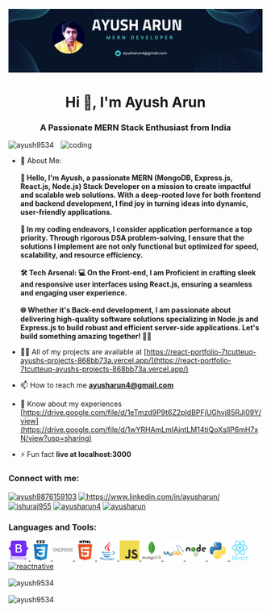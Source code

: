 
![logo](https://github.com/AYUSH9534/AYUSH9534/blob/main/bcg.png)
<h1 align="center">Hi 👋, I'm Ayush Arun</h1>
<h3 align="center">A Passionate MERN Stack Enthusiast from India</h3>
<img align="right" alt="coding" width="400" src="https://media4.giphy.com/media/qgQUggAC3Pfv687qPC/giphy.gif">
<p align="left"> <img src="https://komarev.com/ghpvc/?username=ayush9534&label=Profile%20views&color=0e75b6&style=flat" alt="ayush9534" /> </p>

- 💫 About Me:<br><br> **👋 Hello, I'm Ayush, a passionate MERN (MongoDB, Express.js, React.js, Node.js) Stack Developer on a mission to create impactful and scalable web solutions. With a deep-rooted love for both frontend and backend development, I find joy in turning ideas into dynamic, user-friendly applications.<br><br> 🚀 In my coding endeavors, I consider application performance a top priority. Through rigorous DSA problem-solving, I ensure that the solutions I implement are not only functional but optimized for speed, scalability, and resource efficiency.<br><br>🛠️ Tech Arsenal: 💻 On the Front-end, I am Proficient in crafting sleek and responsive user interfaces using React.js, ensuring a seamless and engaging user experience.<br><br> 🌐 Whether it's Back-end development, I am passionate about delivering high-quality software solutions specializing in Node.js and Express.js to build robust and efficient server-side applications. Let's build something amazing together! 🤝🏻**

- 👨‍💻 All of my projects are available at [https://react-portfolio-7tcutteuq-ayushs-projects-868bb73a.vercel.app/](https://react-portfolio-7tcutteuq-ayushs-projects-868bb73a.vercel.app/)

- 📫 How to reach me **ayusharun4@gmail.com**

- 📄 Know about my experiences [https://drive.google.com/file/d/1eTmzd9P9t6Z2pldBPFjUGhvj85RJj09Y/view](https://drive.google.com/file/d/1wYRHAmLmIAjntLM14tiQoXslIP6mH7xN/view?usp=sharing)

- ⚡ Fun fact **live at localhost:3000**

<h3 align="left">Connect with me:</h3>
<p align="left">
<a href="https://twitter.com/ayush9876159103" target="blank"><img align="center" src="https://raw.githubusercontent.com/rahuldkjain/github-profile-readme-generator/master/src/images/icons/Social/twitter.svg" alt="ayush9876159103" height="30" width="40" /></a>
<a href="https://linkedin.com/in/ayusharun/" target="blank"><img align="center" src="https://raw.githubusercontent.com/rahuldkjain/github-profile-readme-generator/master/src/images/icons/Social/linked-in-alt.svg" alt="https://www.linkedin.com/in/ayusharun/" height="30" width="40" /></a>
<a href="https://instagram.com/ishuraj955" target="blank"><img align="center" src="https://raw.githubusercontent.com/rahuldkjain/github-profile-readme-generator/master/src/images/icons/Social/instagram.svg" alt="ishuraj955" height="30" width="40" /></a>
<a href="https://www.hackerrank.com/ayusharun4" target="blank"><img align="center" src="https://raw.githubusercontent.com/rahuldkjain/github-profile-readme-generator/master/src/images/icons/Social/hackerrank.svg" alt="ayusharun4" height="30" width="40" /></a>
<a href="https://auth.geeksforgeeks.org/user/ayusharun" target="blank"><img align="center" src="https://raw.githubusercontent.com/rahuldkjain/github-profile-readme-generator/master/src/images/icons/Social/geeks-for-geeks.svg" alt="ayusharun" height="30" width="40" /></a>
</p>

<h3 align="left">Languages and Tools:</h3>
<p align="left"> <a href="https://getbootstrap.com" target="_blank" rel="noreferrer"> <img src="https://raw.githubusercontent.com/devicons/devicon/master/icons/bootstrap/bootstrap-plain-wordmark.svg" alt="bootstrap" width="40" height="40"/> </a> <a href="https://www.w3schools.com/css/" target="_blank" rel="noreferrer"> <img src="https://raw.githubusercontent.com/devicons/devicon/master/icons/css3/css3-original-wordmark.svg" alt="css3" width="40" height="40"/> </a> <a href="https://expressjs.com" target="_blank" rel="noreferrer"> <img src="https://raw.githubusercontent.com/devicons/devicon/master/icons/express/express-original-wordmark.svg" alt="express" width="40" height="40"/> </a> <a href="https://www.w3.org/html/" target="_blank" rel="noreferrer"> <img src="https://raw.githubusercontent.com/devicons/devicon/master/icons/html5/html5-original-wordmark.svg" alt="html5" width="40" height="40"/> </a> <a href="https://www.java.com" target="_blank" rel="noreferrer"> <img src="https://raw.githubusercontent.com/devicons/devicon/master/icons/java/java-original.svg" alt="java" width="40" height="40"/> </a> <a href="https://developer.mozilla.org/en-US/docs/Web/JavaScript" target="_blank" rel="noreferrer"> <img src="https://raw.githubusercontent.com/devicons/devicon/master/icons/javascript/javascript-original.svg" alt="javascript" width="40" height="40"/> </a> <a href="https://www.mongodb.com/" target="_blank" rel="noreferrer"> <img src="https://raw.githubusercontent.com/devicons/devicon/master/icons/mongodb/mongodb-original-wordmark.svg" alt="mongodb" width="40" height="40"/> </a> <a href="https://www.mysql.com/" target="_blank" rel="noreferrer"> <img src="https://raw.githubusercontent.com/devicons/devicon/master/icons/mysql/mysql-original-wordmark.svg" alt="mysql" width="40" height="40"/> </a> <a href="https://nodejs.org" target="_blank" rel="noreferrer"> <img src="https://raw.githubusercontent.com/devicons/devicon/master/icons/nodejs/nodejs-original-wordmark.svg" alt="nodejs" width="40" height="40"/> </a> <a href="https://www.python.org" target="_blank" rel="noreferrer"> <img src="https://raw.githubusercontent.com/devicons/devicon/master/icons/python/python-original.svg" alt="python" width="40" height="40"/> </a> <a href="https://reactjs.org/" target="_blank" rel="noreferrer"> <img src="https://raw.githubusercontent.com/devicons/devicon/master/icons/react/react-original-wordmark.svg" alt="react" width="40" height="40"/> </a> <a href="https://reactnative.dev/" target="_blank" rel="noreferrer"> <img src="https://reactnative.dev/img/header_logo.svg" alt="reactnative" width="40" height="40"/> </a> </p>

<p><img align="center" src="https://github-readme-stats.vercel.app/api/top-langs?username=ayush9534&show_icons=true&locale=en&layout=compact" alt="ayush9534" /></p>

<p><img align="center" src="https://github-readme-streak-stats.herokuapp.com/?user=ayush9534&" alt="ayush9534" /></p>
